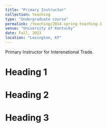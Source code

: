 ```yaml
---
title: "Primary Instructor"
collection: teaching
type: "Undergraduate course"
permalink: /teaching/2014-spring-teaching-1
venue: "University of Kentucky"
date: Fall, 2023
location: "Lexington, KY"
---
```


Primary Instructor for Interenational Trade.

Heading 1
======

Heading 2
======

Heading 3
======
